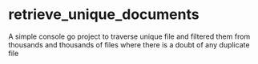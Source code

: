 # retrieve_unique_documents
A simple console go project to traverse unique file and filtered them from thousands and thousands of files where there is a doubt of any duplicate file
